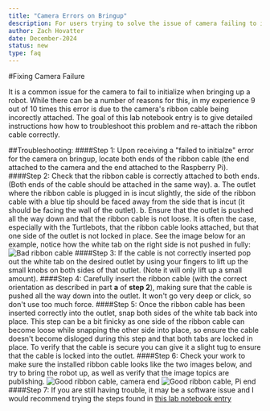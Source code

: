 ```yaml
---
title: "Camera Errors on Bringup"
description: For users trying to solve the issue of camera failing to initialize.
author: Zach Hovatter
date: December-2024
status: new
type: faq
---
```


#Fixing Camera Failure

It is a common issue for the camera to fail to initialize when bringing up a robot. While there can be a number of reasons for this, in my experience 9 out of 10 times this error is due to the camera's ribbon cable being incorectly attached.
The goal of this lab notebook entry is to give detailed instructions how how to troubleshoot this problem and re-attach the ribbon cable correctly.

##Troubleshooting:
####Step 1: 
Upon receiving a "failed to initialze" error for the camera on bringup, locate both ends of the ribbon cable (the end attached to the camera and the end attached to the Raspberry Pi).
####Step 2: 
Check that the ribbon cable is correctly attached to both ends. (Both ends of the cable should be attached in the same way).
    a. The outlet where the ribbon cable is plugged in is incut slightly, the side of the ribbon cable with a blue tip should be faced away from the side that is incut (it should be facing the wall of the outlet).
    b. Ensure that the outlet is pushed all the way down and that the ribbon cable is not loose. It is often the case, especially with the Turtlebots, that the ribbon cable looks attached, but that one side of the outlet is not locked in place. See the image below for an example, notice how the white tab on the right side is not pushed in fully:
    ![Bad ribbon cable](../../images/Incorrect_ribbon_cable.png)
####Step 3:
If the cable is not correctly inserted pop out the white tab on the desired outlet by using your fingers to lift up the small knobs on both sides of that outlet. (Note it will only lift up a small amount).
####Step 4:
Carefully insert the ribbon cable (with the correct orientation as described in part **a** of **step 2**), making sure that the cable is pushed all the way down into the outlet. It won't go very deep or click, so don't use too much force.
####Step 5:
Once the ribbon cable has been inserted correctly into the outlet, snap both sides of the white tab back into place. This step can be a bit finicky as one side of the ribbon cable can become loose while snapping the other side into place, so ensure the cable doesn't become disloged during this step and that both tabs are locked in place. To verify that the cable is secure you can give it a slight tug to ensure that the cable is locked into the outlet.
####Step 6: 
Check your work to make sure the installed ribbon cable looks like the two images below, and try to bring the robot up, as well as verify that the image topics are publishing.
![Good ribbon cable, camera end](../../images/camera_ribbon_cable.png)
![Good ribbon cable, Pi end](../../images/Pi_ribbon_cable_correct.png)
####Step 7:
If you are still having trouble, it may be a software issue and I would recommend trying the steps found in [this lab notebook entry](https://campusrover.github.io/labnotebook2/faq/camera/fixing-camera-problems/)